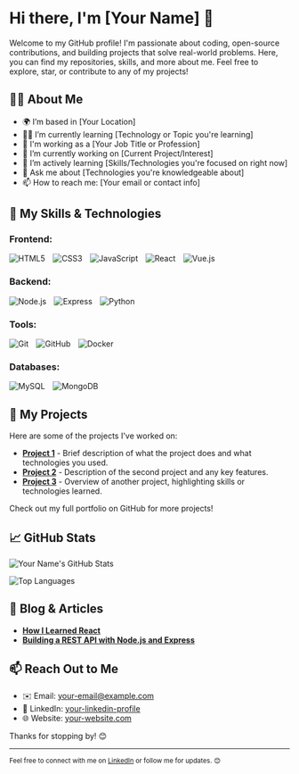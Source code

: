 # Hi there, I'm [Your Name] 👋

Welcome to my GitHub profile! I'm passionate about coding, open-source contributions, and building projects that solve real-world problems. Here, you can find my repositories, skills, and more about me. Feel free to explore, star, or contribute to any of my projects!

## 👨‍💻 About Me

- 🌍 I’m based in [Your Location]
- 🧑‍🎓 I’m currently learning [Technology or Topic you're learning]
- 💼 I'm working as a [Your Job Title or Profession]
- 🔭 I’m currently working on [Current Project/Interest]
- 🌱 I’m actively learning [Skills/Technologies you're focused on right now]
- 💬 Ask me about [Technologies you're knowledgeable about]
- 📫 How to reach me: [Your email or contact info]

## 🚀 My Skills & Technologies

### Frontend:
<div>
  <img src="https://img.shields.io/badge/HTML5-%23E34F26.svg?&style=flat-square&logo=html5&logoColor=white" alt="HTML5" style="margin-right: 10px;">
  <img src="https://img.shields.io/badge/CSS3-%231572B6.svg?&style=flat-square&logo=css3&logoColor=white" alt="CSS3" style="margin-right: 10px;">
  <img src="https://img.shields.io/badge/JavaScript-%23F7DF1E.svg?&style=flat-square&logo=javascript&logoColor=black" alt="JavaScript" style="margin-right: 10px;">
  <img src="https://img.shields.io/badge/React-%2300D9E2.svg?&style=flat-square&logo=react&logoColor=white" alt="React" style="margin-right: 10px;">
  <img src="https://img.shields.io/badge/Vue.js-%234FC08D.svg?&style=flat-square&logo=vue.js&logoColor=white" alt="Vue.js">
</div>

### Backend:
<div>
  <img src="https://img.shields.io/badge/Node.js-%23339933.svg?&style=flat-square&logo=node.js&logoColor=white" alt="Node.js" style="margin-right: 10px;">
  <img src="https://img.shields.io/badge/Express-%23404d59.svg?&style=flat-square&logo=express&logoColor=white" alt="Express" style="margin-right: 10px;">
  <img src="https://img.shields.io/badge/Python-%233D5A65.svg?&style=flat-square&logo=python&logoColor=white" alt="Python">
</div>

### Tools:
<div>
  <img src="https://img.shields.io/badge/Git-%23F05032.svg?&style=flat-square&logo=git&logoColor=white" alt="Git" style="margin-right: 10px;">
  <img src="https://img.shields.io/badge/GitHub-%23121011.svg?&style=flat-square&logo=github&logoColor=white" alt="GitHub" style="margin-right: 10px;">
  <img src="https://img.shields.io/badge/Docker-%233496D6.svg?&style=flat-square&logo=docker&logoColor=white" alt="Docker">
</div>

### Databases:
<div>
  <img src="https://img.shields.io/badge/MySQL-%234479A1.svg?&style=flat-square&logo=mysql&logoColor=white" alt="MySQL" style="margin-right: 10px;">
  <img src="https://img.shields.io/badge/MongoDB-%2347A248.svg?&style=flat-square&logo=mongodb&logoColor=white" alt="MongoDB">
</div>


## 📂 My Projects

Here are some of the projects I've worked on:

- [**Project 1**](https://github.com/yourusername/project1) - Brief description of what the project does and what technologies you used.
- [**Project 2**](https://github.com/yourusername/project2) - Description of the second project and any key features.
- [**Project 3**](https://github.com/yourusername/project3) - Overview of another project, highlighting skills or technologies learned.

Check out my full portfolio on GitHub for more projects!

## 📈 GitHub Stats

![Your Name's GitHub Stats](https://github-readme-stats.vercel.app/api?username=yourusername&show_icons=true&hide_title=true&count_private=true&hide=prs&theme=radical)

![Top Languages](https://github-readme-stats.vercel.app/api/top-langs/?username=yourusername&layout=compact&theme=radical)

## 📝 Blog & Articles

- [**How I Learned React**](https://medium.com/@yourusername/how-i-learned-react)
- [**Building a REST API with Node.js and Express**](https://medium.com/@yourusername/building-a-rest-api-with-nodejs-and-express)

## 📫 Reach Out to Me

- ✉️ Email: [your-email@example.com](mailto:your-email@example.com)
- 💼 LinkedIn: [your-linkedin-profile](https://linkedin.com/in/your-linkedin)
- 🌐 Website: [your-website.com](https://your-website.com)

Thanks for stopping by! 😊

---

<sub>Feel free to connect with me on [LinkedIn](https://linkedin.com/in/your-linkedin) or follow me for updates. 😊</sub>

